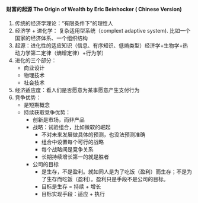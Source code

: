 #### 财富的起源 The Origin of Wealth by Eric Beinhocker ( Chinese Version)



1. 传统的经济学理论：“有限条件下”的理性人
2. 经济学 + 进化学： 复杂适用型系统（complext adaptive system).  比如一个国家的经济体系、一个组织结构
3. 起源：进化性的适应知识（信息、有序知识、低熵类型）经济学+生物学+热动力学第二定律（熵增定律）+行为学）
4. 进化的三个部分：
   - 商业设计
   - 物理技术
   - 社会技术
5. 经济适应度：看人们是否愿意为某事愿意产生支付行为
6. 竞争优势：
   - 是短期概念
   - 持续获取竞争优势：
     - 创新是市场，而非产品
     - 战略：试验组合，比如微软的崛起
       - 不对未来发展做具体的预测，也没法预测准确
       - 组合中设置每个可行的战略
       - 每个战略间是竞争关系
       - 长期持续增长第一的就是胜者
     - 公司的目标
       - 是生存，不是盈利。就如同人是为了吃饭（盈利）而生存；不是为了生存而吃饭（盈利）。盈利只是手段不是公司的目标。
       - 目标是生存 = 持续 + 增长
       - 目标实现手段：适应 + 执行

